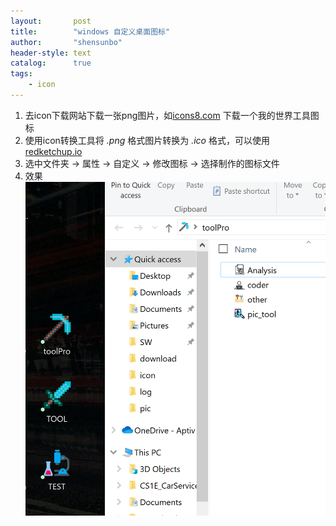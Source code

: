 ```yaml
---
layout:       post
title:        "windows 自定义桌面图标"
author:       "shensunbo"
header-style: text
catalog:      true
tags:
    - icon
---
```

1. 去icon下载网站下载一张png图片，如[icons8.com](https://icons8.com/icons/set/minecraft-tool) 下载一个我的世界工具图标 
2. 使用icon转换工具将 *.png* 格式图片转换为 *.ico* 格式，可以使用 [redketchup.io](https://redketchup.io/icon-converter) 
3. 选中文件夹 -> 属性 -> 自定义 -> 修改图标 -> 选择制作的图标文件 
4. 效果 
![icon](/img/in-post/icon.png)
